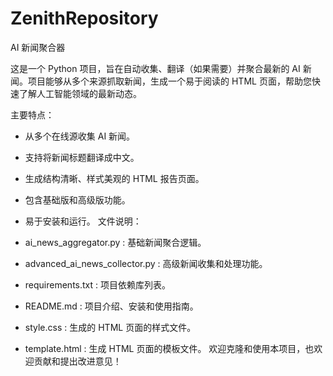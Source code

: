 # ZenithRepository
AI 新闻聚合器

这是一个 Python 项目，旨在自动收集、翻译（如果需要）并聚合最新的 AI 新闻。项目能够从多个来源抓取新闻，生成一个易于阅读的 HTML 页面，帮助您快速了解人工智能领域的最新动态。

主要特点：

- 从多个在线源收集 AI 新闻。
- 支持将新闻标题翻译成中文。
- 生成结构清晰、样式美观的 HTML 报告页面。
- 包含基础版和高级版功能。
- 易于安装和运行。
文件说明：

- ai_news_aggregator.py : 基础新闻聚合逻辑。
- advanced_ai_news_collector.py : 高级新闻收集和处理功能。
- requirements.txt : 项目依赖库列表。
- README.md : 项目介绍、安装和使用指南。
- style.css : 生成的 HTML 页面的样式文件。
- template.html : 生成 HTML 页面的模板文件。
欢迎克隆和使用本项目，也欢迎贡献和提出改进意见！

